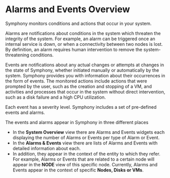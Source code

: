 # Alarms and Events Overview

Symphony monitors conditions and actions that occur in your system.

Alarms are notifications about conditions in the system which threaten the integrity of the system. For example, an alarm can be triggered once an internal service is down, or when a connectivity between two nodes is lost. By definition, an alarm requires human intervention to remove the system-threatening conditions.

Events are notifications about any actual changes or attempts at changes in the state of Symphony, whether initiated manually or automatically by the system. Symphony provides you with information about their occurrences in the form of events. The monitored actions include actions that were prompted by the user, such as the creation and stopping of a VM, and activities and processes that occur in the system without direct intervention, such as a disk failure and a high CPU utilization.

Each event has a severity level. Symphony includes a set of pre-defined events and alarms.

The events and alarms appear in Symphony in three different places

-   In the  **System Overview**  view there are Alarms and Events widgets each displaying the number of Alarms or Events per type of Alarm or Event.
-   In the  **Alarms & Events**  view there are lists of Alarms and Events with detailed information about each.
-   In addition, they appear in the context of the entity to which they refer. For example, Alarms or Events that are related to a certain node will appear in the  **NODE**  view of this specific node. Currently, Alarms and Events appear in the context of specific  **Nodes, Disks or VMs**.